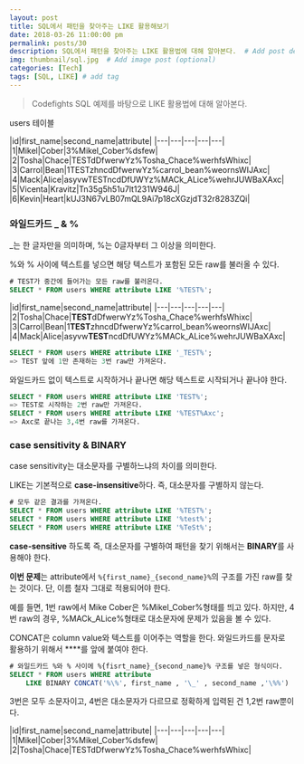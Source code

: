 ```yaml
---
layout: post
title: SQL에서 패턴을 찾아주는 LIKE 활용해보기
date: 2018-03-26 11:00:00 pm
permalink: posts/30
description: SQL에서 패턴을 찾아주는 LIKE 활용법에 대해 알아본다.  # Add post description (optional)
img: thumbnail/sql.jpg  # Add image post (optional)
categories: [Tech]
tags: [SQL, LIKE] # add tag
---
```


> Codefights SQL 예제를 바탕으로 LIKE 활용법에 대해 알아본다.

users 테이블

|id|first_name|second_name|attribute|
|---|---|---|---|---|
|1|Mikel|Cober|3%Mikel_Cober%dsfew|
|2|Tosha|Chace|TESTdDfwerwYz%Tosha_Chace%werhfsWhixc|
|3|Carrol|Bean|1TESTzhncdDfwerwYz%carrol_bean%weornsWIJAxc|
|4|Mack|Alice|asyvwTESTncdDfUWYz%MACk_ALice%wehrJUWBaXAxc|
|5|Vicenta|Kravitz|Tn35g5h51u7lt1231W946J|
|6|Kevin|Heart|kUJ3N67vLB07mQL9Ai7p18cXGzjdT32r8283ZQi|

### 와일드카드 _ & %

_는 한 글자만을 의미하며, %는 0글자부터 그 이상을 의미한다.

%와 % 사이에 텍스트를 넣으면 해당 텍스트가 포함된 모든 raw를 불러올 수 있다.

```sql
# TEST가 중간에 들어가는 모든 raw를 불러온다.
SELECT * FROM users WHERE attribute LIKE '%TEST%';
```

|id|first_name|second_name|attribute|
|---|---|---|---|---|
|2|Tosha|Chace|**TEST**dDfwerwYz%Tosha_Chace%werhfsWhixc|
|3|Carrol|Bean|1**TEST**zhncdDfwerwYz%carrol_bean%weornsWIJAxc|
|4|Mack|Alice|asyvw**TEST**ncdDfUWYz%MACk_ALice%wehrJUWBaXAxc|

``` sql
SELECT * FROM users WHERE attribute LIKE '_TEST%';
=> TEST 앞에 1만 존재하는 3번 raw만 가져온다.
```

와일드카드 없이 텍스트로 시작하거나 끝나면 해당 텍스트로 시작되거나 끝나야 한다.

```sql
SELECT * FROM users WHERE attribute LIKE 'TEST%';
=> TEST로 시작하는 2번 raw만 가져온다.
SELECT * FROM users WHERE attribute LIKE '%TEST%Axc';
=> Axc로 끝나는 3,4번 raw를 가져온다.
``` 

### case sensitivity & BINARY

case sensitivity는 대소문자를 구별하느냐의 차이를 의미한다.

LIKE는 기본적으로 **case-insensitive**하다. 즉, 대소문자를 구별하지 않는다.

``` sql
# 모두 같은 결과를 가져온다.
SELECT * FROM users WHERE attribute LIKE '%TEST%';
SELECT * FROM users WHERE attribute LIKE '%test%';
SELECT * FROM users WHERE attribute LIKE '%TeSt%';
```

**case-sensitive** 하도록 즉, 대소문자를 구별하여 패턴을 찾기 위해서는 **BINARY**를 사용해야 한다.

**이번 문제**는 attribute에서 `%{first_name}_{second_name}%`의 구조를 가진 raw를 찾는 것이다. 단, 이름 철자 그대로 적용되어야 한다.

예를 들면, 1번 raw에서 Mike Cober은 %Mikel_Cober%형태를 띄고 있다. 하지만, 4번 raw의 경우, %MACk_ALice%형태로 대소문자에 문제가 있음을 볼 수 있다.

CONCAT은 column value와 텍스트를 이어주는 역할을 한다. 와일드카드를 문자로 활용하기 위해서 **\**를 앞에 붙여야 한다. 

```sql
# 와일드카드 %와 % 사이에 %{fisrt_name}_{second_name}% 구조를 넣은 형식이다.
SELECT * FROM users WHERE attribute 
    LIKE BINARY CONCAT('%\%', first_name , '\_' , second_name ,'\%%')
```

3번은 모두 소문자이고, 4번은 대소문자가 다르므로 정확하게 입력된 건 1,2번 raw뿐이다.

|id|first_name|second_name|attribute|
|---|---|---|---|---|
|1|Mikel|Cober|3%Mikel_Cober%dsfew|
|2|Tosha|Chace|TESTdDfwerwYz%Tosha_Chace%werhfsWhixc|
